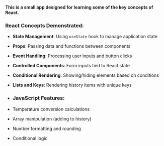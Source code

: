**This is a small app designed for learning some of the key concepts of React.**

### React Concepts Demonstrated:

- **State Management**: Using `useState` hook to manage application state
- **Props**: Passing data and functions between components
- **Event Handling**: Processing user inputs and button clicks
- **Controlled Components**: Form inputs tied to React state
- **Conditional Rendering**: Showing/hiding elements based on conditions
- **Lists and Keys**: Rendering history items with unique keys

- ### JavaScript Features:

- Temperature conversion calculations
- Array manipulation (adding to history)
- Number formatting and rounding
- Conditional logic
